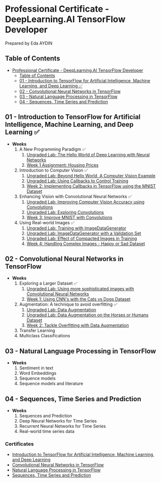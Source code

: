 # Professional Certificate -  DeepLearning.AI TensorFlow Developer

Prepared by Eda AYDIN

## Table of Contents

- [Professional Certificate -  DeepLearning.AI TensorFlow Developer](#professional-certificate----deeplearningai-tensorflow-developer)
  - [Table of Contents](#table-of-contents)
  - [01 - Introduction to TensorFlow for Artificial Intelligence, Machine Learning, and Deep Learning ✅](#01---introduction-to-tensorflow-for-artificial-intelligence-machine-learning-and-deep-learning-)
  - [02 - Convolutional Neural Networks in TensorFlow](#02---convolutional-neural-networks-in-tensorflow)
  - [03 - Natural Language Processing in TensorFlow](#03---natural-language-processing-in-tensorflow)
  - [04 - Sequences, Time Series and Prediction](#04---sequences-time-series-and-prediction)

## 01 - Introduction to TensorFlow for Artificial Intelligence, Machine Learning, and Deep Learning  ✅

- **Weeks**
  1. A New Programming Paradigm ✅
     1. [Ungraded Lab: The Hello World of Deep Learning with Neural Networks](https://github.com/edaaydinea/UpSchool-Google-Developers-Machine-Learning-Program/blob/cf3476ce009cb8e909d67cb0cbe64975ea930bec/TensorFlow%20Developer%20Professional%20Certificate/01%20-%20Introduction%20to%20TensorFlow%20for%20AI,%20ML%20and%20DL/Week%2001/ungraded_lab/C1_W1_Lab_1_hello_world_nn.ipynb)
     2. [Week 1 Assignment: Housing Prices](https://github.com/edaaydinea/UpSchool-Google-Developers-Machine-Learning-Program/blob/cf3476ce009cb8e909d67cb0cbe64975ea930bec/TensorFlow%20Developer%20Professional%20Certificate/01%20-%20Introduction%20to%20TensorFlow%20for%20AI,%20ML%20and%20DL/Week%2001/assignment/C1W1_Assignment.ipynb)
  2. Introduction to Computer Vision ✅
     1. [Ungraded Lab: Beyond Hello World, A Computer Vision Example](https://github.com/edaaydinea/UpSchool-Google-Developers-Machine-Learning-Program/blob/cf3476ce009cb8e909d67cb0cbe64975ea930bec/TensorFlow%20Developer%20Professional%20Certificate/01%20-%20Introduction%20to%20TensorFlow%20for%20AI,%20ML%20and%20DL/Week%2002/ungraded_labs/C1_W2_Lab_1_beyond_hello_world.ipynb)
     2. [Ungraded Lab: Using Callbacks to Control Training](https://github.com/edaaydinea/UpSchool-Google-Developers-Machine-Learning-Program/blob/cf3476ce009cb8e909d67cb0cbe64975ea930bec/TensorFlow%20Developer%20Professional%20Certificate/01%20-%20Introduction%20to%20TensorFlow%20for%20AI,%20ML%20and%20DL/Week%2002/ungraded_labs/C1_W2_Lab_2_callbacks.ipynb)
     3. [Week 2: Implementing Callbacks in TensorFlow using the MNIST Dataset](https://github.com/edaaydinea/UpSchool-Google-Developers-Machine-Learning-Program/blob/cf3476ce009cb8e909d67cb0cbe64975ea930bec/TensorFlow%20Developer%20Professional%20Certificate/01%20-%20Introduction%20to%20TensorFlow%20for%20AI,%20ML%20and%20DL/Week%2002/assignment/C1W2_Assignment.ipynb)
  3. Enhancing Vision with Convolutional Neural Networks ✅
     1. [Ungraded Lab: Improving Computer Vision Accuracy using Convolutions](https://github.com/edaaydinea/UpSchool-Google-Developers-Machine-Learning-Program/blob/2b1855d60878bc4b3b9af2ec539ac5ac913c9a10/TensorFlow%20Developer%20Professional%20Certificate/01%20-%20Introduction%20to%20TensorFlow%20for%20AI,%20ML%20and%20DL/Week%2003/ungraded_labs/C1_W3_Lab_1.ipynb)
     2. [Ungraded Lab: Exploring Convolutions](https://github.com/edaaydinea/UpSchool-Google-Developers-Machine-Learning-Program/blob/2b1855d60878bc4b3b9af2ec539ac5ac913c9a10/TensorFlow%20Developer%20Professional%20Certificate/01%20-%20Introduction%20to%20TensorFlow%20for%20AI,%20ML%20and%20DL/Week%2003/ungraded_labs/C1_W3_Lab_2_exploring_convolutions.ipynb)
     3. [Week 3: Improve MNIST with Convolutions](https://github.com/edaaydinea/UpSchool-Google-Developers-Machine-Learning-Program/blob/2b1855d60878bc4b3b9af2ec539ac5ac913c9a10/TensorFlow%20Developer%20Professional%20Certificate/01%20-%20Introduction%20to%20TensorFlow%20for%20AI,%20ML%20and%20DL/Week%2003/assignment/C1W3_Assignment.ipynb)
  4. Using Real-world Images ✅
     1. [Ungraded Lab: Training with ImageDataGenerator](https://github.com/edaaydinea/UpSchool-Google-Developers-Machine-Learning-Program/blob/a3179f1d341157186d922a4c82f5fd2e87825b2f/TensorFlow%20Developer%20Professional%20Certificate/01%20-%20Introduction%20to%20TensorFlow%20for%20AI,%20ML%20and%20DL/Week%2004/ungraded_labs/C1_W4_Lab_1_image_generator_no_validation.ipynb)
     2. [Ungraded Lab: ImageDataGenerator with a Validation Set](https://github.com/edaaydinea/UpSchool-Google-Developers-Machine-Learning-Program/blob/a3179f1d341157186d922a4c82f5fd2e87825b2f/TensorFlow%20Developer%20Professional%20Certificate/01%20-%20Introduction%20to%20TensorFlow%20for%20AI,%20ML%20and%20DL/Week%2004/ungraded_labs/C1_W4_Lab_2_image_generator_with_validation.ipynb)
     3. [Ungraded Lab: Effect of Compacted Images in Training](https://github.com/edaaydinea/UpSchool-Google-Developers-Machine-Learning-Program/blob/a3179f1d341157186d922a4c82f5fd2e87825b2f/TensorFlow%20Developer%20Professional%20Certificate/01%20-%20Introduction%20to%20TensorFlow%20for%20AI,%20ML%20and%20DL/Week%2004/ungraded_labs/C1_W4_Lab_3_compacted_images.ipynb)
     4. [Week 4: Handling Complex Images - Happy or Sad Dataset](https://github.com/edaaydinea/UpSchool-Google-Developers-Machine-Learning-Program/blob/a3179f1d341157186d922a4c82f5fd2e87825b2f/TensorFlow%20Developer%20Professional%20Certificate/01%20-%20Introduction%20to%20TensorFlow%20for%20AI,%20ML%20and%20DL/Week%2004/assignment/C1W4_Assignment.ipynb)

## 02 - Convolutional Neural Networks in TensorFlow

- **Weeks**
  1. Exploring a Larger Dataset ✅
     1. [Ungraded Lab: Using more sophisticated images with Convolutional Neural Networks](https://github.com/edaaydinea/UpSchool-Google-Developers-Machine-Learning-Program/blob/f3986883aa97e19d31ee4cf8ea175f87fdcd92ef/TensorFlow%20Developer%20Professional%20Certificate/02%20-%20CNN%20in%20TensorFlow/W1/ungraded_lab/C2_W1_Lab_1_cats_vs_dogs.ipynb)
     2. [Week 1: Using CNN's with the Cats vs Dogs Dataset](https://github.com/edaaydinea/UpSchool-Google-Developers-Machine-Learning-Program/blob/f3986883aa97e19d31ee4cf8ea175f87fdcd92ef/TensorFlow%20Developer%20Professional%20Certificate/02%20-%20CNN%20in%20TensorFlow/W1/assignment/C2W1_Assignment.ipynb)
  2. Augmentation: A technique to avoid overfitting ✅
     1. [Ungraded Lab: Data Augmentation](https://github.com/edaaydinea/UpSchool-Google-Developers-Machine-Learning-Program/blob/f3986883aa97e19d31ee4cf8ea175f87fdcd92ef/TensorFlow%20Developer%20Professional%20Certificate/02%20-%20CNN%20in%20TensorFlow/W2/ungraded_labs/C2_W2_Lab_1_cats_v_dogs_augmentation.ipynb)
     2. [Ungraded Lab: Data Augmentation on the Horses or Humans Dataset](https://github.com/edaaydinea/UpSchool-Google-Developers-Machine-Learning-Program/blob/f3986883aa97e19d31ee4cf8ea175f87fdcd92ef/TensorFlow%20Developer%20Professional%20Certificate/02%20-%20CNN%20in%20TensorFlow/W2/ungraded_labs/C2_W2_Lab_2_horses_v_humans_augmentation.ipynb)
     3. [Week 2: Tackle Overfitting with Data Augmentation](https://github.com/edaaydinea/UpSchool-Google-Developers-Machine-Learning-Program/blob/f3986883aa97e19d31ee4cf8ea175f87fdcd92ef/TensorFlow%20Developer%20Professional%20Certificate/02%20-%20CNN%20in%20TensorFlow/W2/assignment/C2W2_Assignment.ipynb)
  3. Transfer Learning
  4. Multiclass Classifications

## 03 - Natural Language Processing in TensorFlow

- **Weeks**
  1. Sentiment in text
  2. Word Embeddings
  3. Sequence models
  4. Sequence models and literature

## 04 - Sequences, Time Series and Prediction

- **Weeks**
  1. Sequences and Prediction
  2. Deep Neural Networks for Time Series
  3. Recurrent Neural Networks for Time Series
  4. Real-world time series data


### Certificates
- [Introduction to TensorFlow for Artificial Intelligence, Machine Learning, and Deep Learning ](https://coursera.org/share/9c1d273b7cf0da6218dbcd28cac4ce3c)
- [Convolutional Neural Networks in TensorFlow]()
- [Natural Language Processing in TensorFlow]()
- [Sequences, Time Series and Prediction]()